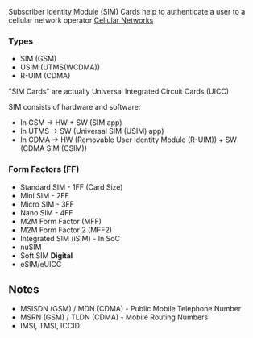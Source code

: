 Subscriber Identity Module (SIM) Cards help to authenticate a user to a cellular network operator [Cellular Networks](../../Information%20and%20Communication%20Technology/Communication%20Technology/Cellular%20Networks.md)

### Types
- SIM (GSM)
- USIM (UTMS(WCDMA))
- R-UIM (CDMA)

 "SIM Cards" are actually Universal Integrated Circuit Cards (UICC)
 
SIM consists of hardware and software:
- In GSM -> HW + SW (SIM app)
- In UTMS -> SW (Universal SIM (USIM) app)
- In CDMA -> HW (Removable User Identity Module (R-UIM)) + SW (CDMA SIM (CSIM))

### Form Factors (FF)
- Standard SIM - 1FF (Card Size)
- Mini SIM - 2FF
- Micro SIM - 3FF
- Nano SIM - 4FF
- M2M Form Factor (MFF)
- M2M Form Factor 2 (MFF2)
- Integrated SIM (iSIM) - In SoC
- nuSIM
- Soft SIM
**Digital**
- eSIM/eUICC

## Notes
- MSISDN (GSM) / MDN (CDMA) - Public Mobile Telephone Number
- MSRN (GSM) / TLDN (CDMA) - Mobile Routing Numbers
- IMSI, TMSI, ICCID



